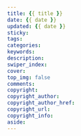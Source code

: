 ```yaml
---
title: {{ title }}
date: {{ date }}
updated: {{ date }}
sticky:
tags:
categories:
keywords:
description:
swiper_index:
cover:
top_img: false
comments:
copyright:
copyright_author:
copyright_author_href:
copyright_url:
copyright_info:
aside:
---
```

